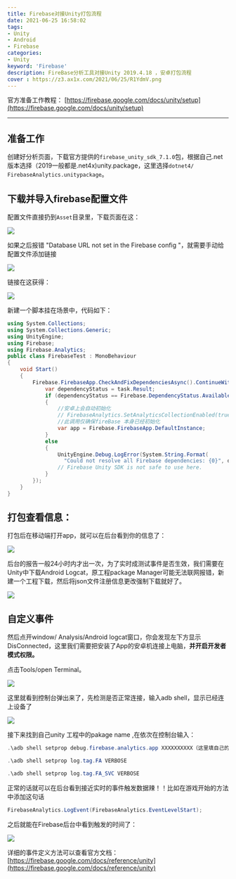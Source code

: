 ```yaml
---
title: Firebase对接Unity打包流程
date: 2021-06-25 16:58:02
tags: 
- Unity
- Android
- Firebase
categories:
- Unity 
keyword: 'Firebase'
description: FireBase分析工具对接Unity 2019.4.18 ，安卓打包流程
cover : https://z3.ax1x.com/2021/06/25/R1YdmV.png
---
```


官方准备工作教程：
[https://firebase.google.com/docs/unity/setup](https://firebase.google.com/docs/unity/setup)

---

## 准备工作

创建好分析页面，下载官方提供的`firebase_unity_sdk_7.1.0`包，根据自己.net 版本选择（2019一般都是.net4x)unity.package，这里选择`dotnet4/ FirebaseAnalytics.unitypackage`。


## 下载并导入firebase配置文件

配置文件直接扔到`Asset`目录里，下载页面在这：

![](https://img-blog.csdnimg.cn/20210422164831829.png?x-oss-process=image/watermark,type_ZmFuZ3poZW5naGVpdGk,shadow_10,text_aHR0cHM6Ly9ibG9nLmNzZG4ubmV0L3NpbmF0XzM5MzY5MDQ0,size_16,color_FFFFFF,t_70#pic_center)

如果之后报错 "Database URL not set in the Firebase config "，就需要手动给配置文件添加链接

![](https://img-blog.csdnimg.cn/2021042216464098.png#pic_center)

链接在这获得：

![](https://img-blog.csdnimg.cn/20210422164930493.png?x-oss-process=image/watermark,type_ZmFuZ3poZW5naGVpdGk,shadow_10,text_aHR0cHM6Ly9ibG9nLmNzZG4ubmV0L3NpbmF0XzM5MzY5MDQ0,size_16,color_FFFFFF,t_70#pic_center)

新建一个脚本挂在场景中，代码如下：

```csharp
using System.Collections;
using System.Collections.Generic;
using UnityEngine;
using Firebase;
using Firebase.Analytics;
public class FirebaseTest : MonoBehaviour
{
    void Start()
    {
        Firebase.FirebaseApp.CheckAndFixDependenciesAsync().ContinueWith(task => {
            var dependencyStatus = task.Result;
            if (dependencyStatus == Firebase.DependencyStatus.Available)
            {
                //安卓上会自动初始化
                // FirebaseAnalytics.SetAnalyticsCollectionEnabled(true); 
                //此调用仅确保fireBase 本身已经初始化
                var app = Firebase.FirebaseApp.DefaultInstance;
            }
            else
            {
                UnityEngine.Debug.LogError(System.String.Format(
                  "Could not resolve all Firebase dependencies: {0}", dependencyStatus));
                // Firebase Unity SDK is not safe to use here.
            }
        });
    }
}
```

## 打包查看信息：

打包后在移动端打开app，就可以在后台看到你的信息了：

![](https://img-blog.csdnimg.cn/20210422162443241.png?x-oss-process=image/watermark,type_ZmFuZ3poZW5naGVpdGk,shadow_10,text_aHR0cHM6Ly9ibG9nLmNzZG4ubmV0L3NpbmF0XzM5MzY5MDQ0,size_16,color_FFFFFF,t_70#pic_center)

后台的报告一般24小时内才出一次，为了实时成测试事件是否生效，我们需要在Unity中下载Android Logcat，原工程package Manager可能无法联网报错，新建一个工程下载，然后将json文件注册信息更改强制下载就好了。

![](https://img-blog.csdnimg.cn/20210422162929569.png?x-oss-process=image/watermark,type_ZmFuZ3poZW5naGVpdGk,shadow_10,text_aHR0cHM6Ly9ibG9nLmNzZG4ubmV0L3NpbmF0XzM5MzY5MDQ0,size_16,color_FFFFFF,t_70#pic_center)

## 自定义事件

然后点开window/ Analysis/Android logcat窗口，你会发现左下方显示DisConnected，这里我们需要把安装了App的安卓机连接上电脑，**并开启开发者模式权限。**

点击Tools/open Terminal。

![](https://img-blog.csdnimg.cn/20210422163355390.png?x-oss-process=image/watermark,type_ZmFuZ3poZW5naGVpdGk,shadow_10,text_aHR0cHM6Ly9ibG9nLmNzZG4ubmV0L3NpbmF0XzM5MzY5MDQ0,size_16,color_FFFFFF,t_70#pic_center)

这里就看到控制台弹出来了，先检测是否正常连接，输入adb shell，显示已经连上设备了

![](https://img-blog.csdnimg.cn/20210422163516710.png#pic_center)

接下来找到自己unity 工程中的pakage name ,在依次在控制台输入：

```csharp
.\adb shell setprop debug.firebase.analytics.app XXXXXXXXXX（这里填自己的package name）

.\adb shell setprop log.tag.FA VERBOSE

.\adb shell setprop log.tag.FA_SVC VERBOSE
```
正常的话就可以在后台看到接近实时的事件触发数据辣！！比如在游戏开始的方法中添加这句话

```csharp
FirebaseAnalytics.LogEvent(FirebaseAnalytics.EventLevelStart);
```

之后就能在Firebase后台中看到触发的时间了：

![](https://img-blog.csdnimg.cn/2021042216430711.png?x-oss-process=image/watermark,type_ZmFuZ3poZW5naGVpdGk,shadow_10,text_aHR0cHM6Ly9ibG9nLmNzZG4ubmV0L3NpbmF0XzM5MzY5MDQ0,size_16,color_FFFFFF,t_70#pic_center)

详细的事件定义方法可以查看官方文档：[https://firebase.google.com/docs/reference/unity](https://firebase.google.com/docs/reference/unity)
